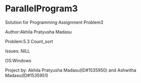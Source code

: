 # ParallelProgram3

Solution for Programming Assignment Problem3

Author:Akhila Pratyusha Madasu

Problem:5.3 Count_sort

Issues: NILL

OS:Windows

Project by: Akhila Pratyusha Madasu(ID#1535950) and Ashwitha Madasu(ID#1535951)

